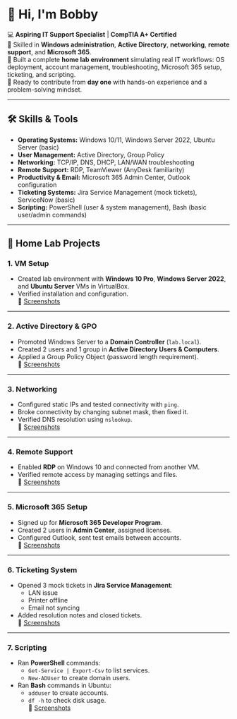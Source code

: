 # 👋 Hi, I'm Bobby

💻 **Aspiring IT Support Specialist** | **CompTIA A+ Certified**  
🔧 Skilled in **Windows administration**, **Active Directory**, **networking**, **remote support**, and **Microsoft 365**.  
📂 Built a complete **home lab environment** simulating real IT workflows: OS deployment, account management, troubleshooting, Microsoft 365 setup, ticketing, and scripting.  
🚀 Ready to contribute from **day one** with hands-on experience and a problem-solving mindset.  

---

## 🛠 Skills & Tools
- **Operating Systems:** Windows 10/11, Windows Server 2022, Ubuntu Server (basic)  
- **User Management:** Active Directory, Group Policy  
- **Networking:** TCP/IP, DNS, DHCP, LAN/WAN troubleshooting  
- **Remote Support:** RDP, TeamViewer (AnyDesk familiarity)  
- **Productivity & Email:** Microsoft 365 Admin Center, Outlook configuration  
- **Ticketing Systems:** Jira Service Management (mock tickets), ServiceNow (basic)  
- **Scripting:** PowerShell (user & system management), Bash (basic user/admin commands)  

---

## 📂 Home Lab Projects

### 1. VM Setup
- Created lab environment with **Windows 10 Pro**, **Windows Server 2022**, and **Ubuntu Server** VMs in VirtualBox.  
- Verified installation and configuration.  
📸 [Screenshots](https://github.com/bobbyjoy2023/bobbyjoy2023/tree/main/Virtual-Machine-Setup)

---

### 2. Active Directory & GPO
- Promoted Windows Server to a **Domain Controller** (`lab.local`).  
- Created 2 users and 1 group in **Active Directory Users & Computers**.  
- Applied a Group Policy Object (password length requirement).  
📸 [Screenshots](https://github.com/bobbyjoy2023/bobbyjoy2023/blob/main/Active-Directory/client%20server%20proof.png)

---

### 3. Networking
- Configured static IPs and tested connectivity with `ping`.  
- Broke connectivity by changing subnet mask, then fixed it.  
- Verified DNS resolution using `nslookup`.  
📸 [Screenshots](./Networking)

---

### 4. Remote Support
- Enabled **RDP** on Windows 10 and connected from another VM.  
- Verified remote access by managing settings and files.  
📸 [Screenshots](./Remote-Support)

---

### 5. Microsoft 365 Setup
- Signed up for **Microsoft 365 Developer Program**.  
- Created 2 users in **Admin Center**, assigned licenses.  
- Configured Outlook, sent test emails between accounts.  
📸 [Screenshots](https://github.com/bobbyjoy2023/bobbyjoy2023/tree/main/MS365)

---

### 6. Ticketing System
- Opened 3 mock tickets in **Jira Service Management**:  
  - LAN issue  
  - Printer offline  
  - Email not syncing  
- Added resolution notes and closed tickets.  
📸 [Screenshots](./Ticketing)

---

### 7. Scripting
- Ran **PowerShell** commands:  
  - `Get-Service | Export-Csv` to list services.  
  - `New-ADUser` to create domain users.  
- Ran **Bash** commands in Ubuntu:  
  - `adduser` to create accounts.  
  - `df -h` to check disk usage.  
📸 [Screenshots](./Scripting)


